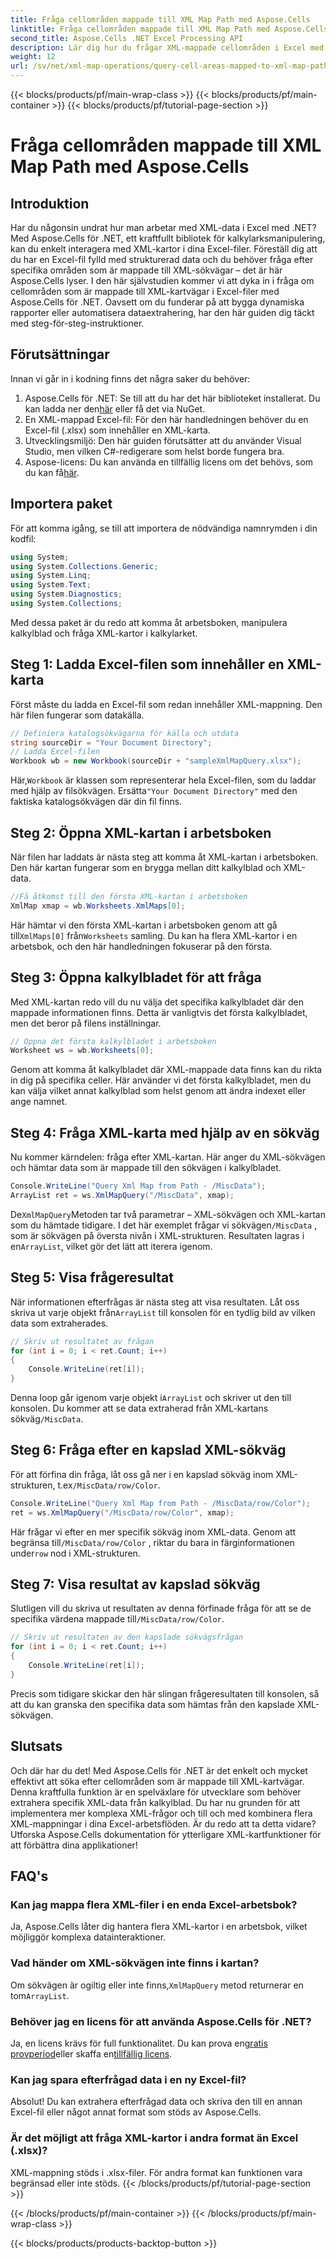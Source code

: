 ```yaml
---
title: Fråga cellområden mappade till XML Map Path med Aspose.Cells
linktitle: Fråga cellområden mappade till XML Map Path med Aspose.Cells
second_title: Aspose.Cells .NET Excel Processing API
description: Lär dig hur du frågar XML-mappade cellområden i Excel med Aspose.Cells för .NET. Den här steg-för-steg-guiden hjälper dig att extrahera strukturerad XML-data sömlöst.
weight: 12
url: /sv/net/xml-map-operations/query-cell-areas-mapped-to-xml-map-path/
---
```


{{< blocks/products/pf/main-wrap-class >}}
{{< blocks/products/pf/main-container >}}
{{< blocks/products/pf/tutorial-page-section >}}

# Fråga cellområden mappade till XML Map Path med Aspose.Cells

## Introduktion
Har du någonsin undrat hur man arbetar med XML-data i Excel med .NET? Med Aspose.Cells för .NET, ett kraftfullt bibliotek för kalkylarksmanipulering, kan du enkelt interagera med XML-kartor i dina Excel-filer. Föreställ dig att du har en Excel-fil fylld med strukturerad data och du behöver fråga efter specifika områden som är mappade till XML-sökvägar – det är här Aspose.Cells lyser. I den här självstudien kommer vi att dyka in i fråga om cellområden som är mappade till XML-kartvägar i Excel-filer med Aspose.Cells för .NET. Oavsett om du funderar på att bygga dynamiska rapporter eller automatisera dataextrahering, har den här guiden dig täckt med steg-för-steg-instruktioner.
## Förutsättningar
Innan vi går in i kodning finns det några saker du behöver:
1.  Aspose.Cells för .NET: Se till att du har det här biblioteket installerat. Du kan ladda ner den[här](https://releases.aspose.com/cells/net/) eller få det via NuGet.
2. En XML-mappad Excel-fil: För den här handledningen behöver du en Excel-fil (.xlsx) som innehåller en XML-karta.
3. Utvecklingsmiljö: Den här guiden förutsätter att du använder Visual Studio, men vilken C#-redigerare som helst borde fungera bra.
4.  Aspose-licens: Du kan använda en tillfällig licens om det behövs, som du kan få[här](https://purchase.aspose.com/temporary-license/).
## Importera paket
För att komma igång, se till att importera de nödvändiga namnrymden i din kodfil:
```csharp
using System;
using System.Collections.Generic;
using System.Linq;
using System.Text;
using System.Diagnostics;
using System.Collections;
```
Med dessa paket är du redo att komma åt arbetsboken, manipulera kalkylblad och fråga XML-kartor i kalkylarket.
## Steg 1: Ladda Excel-filen som innehåller en XML-karta
Först måste du ladda en Excel-fil som redan innehåller XML-mappning. Den här filen fungerar som datakälla.
```csharp
// Definiera katalogsökvägarna för källa och utdata
string sourceDir = "Your Document Directory";
// Ladda Excel-filen
Workbook wb = new Workbook(sourceDir + "sampleXmlMapQuery.xlsx");
```
 Här,`Workbook` är klassen som representerar hela Excel-filen, som du laddar med hjälp av filsökvägen. Ersätta`"Your Document Directory"` med den faktiska katalogsökvägen där din fil finns.
## Steg 2: Öppna XML-kartan i arbetsboken
När filen har laddats är nästa steg att komma åt XML-kartan i arbetsboken. Den här kartan fungerar som en brygga mellan ditt kalkylblad och XML-data.
```csharp
//Få åtkomst till den första XML-kartan i arbetsboken
XmlMap xmap = wb.Worksheets.XmlMaps[0];
```
 Här hämtar vi den första XML-kartan i arbetsboken genom att gå till`XmlMaps[0]` från`Worksheets` samling. Du kan ha flera XML-kartor i en arbetsbok, och den här handledningen fokuserar på den första.
## Steg 3: Öppna kalkylbladet för att fråga
Med XML-kartan redo vill du nu välja det specifika kalkylbladet där den mappade informationen finns. Detta är vanligtvis det första kalkylbladet, men det beror på filens inställningar.
```csharp
// Öppna det första kalkylbladet i arbetsboken
Worksheet ws = wb.Worksheets[0];
```
Genom att komma åt kalkylbladet där XML-mappade data finns kan du rikta in dig på specifika celler. Här använder vi det första kalkylbladet, men du kan välja vilket annat kalkylblad som helst genom att ändra indexet eller ange namnet.
## Steg 4: Fråga XML-karta med hjälp av en sökväg
Nu kommer kärndelen: fråga efter XML-kartan. Här anger du XML-sökvägen och hämtar data som är mappade till den sökvägen i kalkylbladet.
```csharp
Console.WriteLine("Query Xml Map from Path - /MiscData");
ArrayList ret = ws.XmlMapQuery("/MiscData", xmap);
```
 De`XmlMapQuery`Metoden tar två parametrar – XML-sökvägen och XML-kartan som du hämtade tidigare. I det här exemplet frågar vi sökvägen`/MiscData` , som är sökvägen på översta nivån i XML-strukturen. Resultaten lagras i en`ArrayList`, vilket gör det lätt att iterera igenom.
## Steg 5: Visa frågeresultat
 När informationen efterfrågas är nästa steg att visa resultaten. Låt oss skriva ut varje objekt från`ArrayList` till konsolen för en tydlig bild av vilken data som extraherades.
```csharp
// Skriv ut resultatet av frågan
for (int i = 0; i < ret.Count; i++)
{
    Console.WriteLine(ret[i]);
}
```
 Denna loop går igenom varje objekt i`ArrayList` och skriver ut den till konsolen. Du kommer att se data extraherad från XML-kartans sökväg`/MiscData`.
## Steg 6: Fråga efter en kapslad XML-sökväg
 För att förfina din fråga, låt oss gå ner i en kapslad sökväg inom XML-strukturen, t.ex`/MiscData/row/Color`.
```csharp
Console.WriteLine("Query Xml Map from Path - /MiscData/row/Color");
ret = ws.XmlMapQuery("/MiscData/row/Color", xmap);
```
 Här frågar vi efter en mer specifik sökväg inom XML-data. Genom att begränsa till`/MiscData/row/Color` , riktar du bara in färginformationen under`row` nod i XML-strukturen.
## Steg 7: Visa resultat av kapslad sökväg
Slutligen vill du skriva ut resultaten av denna förfinade fråga för att se de specifika värdena mappade till`/MiscData/row/Color`.
```csharp
// Skriv ut resultaten av den kapslade sökvägsfrågan
for (int i = 0; i < ret.Count; i++)
{
    Console.WriteLine(ret[i]);
}
```
Precis som tidigare skickar den här slingan frågeresultaten till konsolen, så att du kan granska den specifika data som hämtas från den kapslade XML-sökvägen.
## Slutsats
Och där har du det! Med Aspose.Cells för .NET är det enkelt och mycket effektivt att söka efter cellområden som är mappade till XML-kartvägar. Denna kraftfulla funktion är en spelväxlare för utvecklare som behöver extrahera specifik XML-data från kalkylblad. Du har nu grunden för att implementera mer komplexa XML-frågor och till och med kombinera flera XML-mappningar i dina Excel-arbetsflöden. Är du redo att ta detta vidare? Utforska Aspose.Cells dokumentation för ytterligare XML-kartfunktioner för att förbättra dina applikationer!
## FAQ's
### Kan jag mappa flera XML-filer i en enda Excel-arbetsbok?  
Ja, Aspose.Cells låter dig hantera flera XML-kartor i en arbetsbok, vilket möjliggör komplexa datainteraktioner.
### Vad händer om XML-sökvägen inte finns i kartan?  
 Om sökvägen är ogiltig eller inte finns,`XmlMapQuery` metod returnerar en tom`ArrayList`.
### Behöver jag en licens för att använda Aspose.Cells för .NET?  
 Ja, en licens krävs för full funktionalitet. Du kan prova en[gratis provperiod](https://releases.aspose.com/)eller skaffa en[tillfällig licens](https://purchase.aspose.com/temporary-license/).
### Kan jag spara efterfrågad data i en ny Excel-fil?  
Absolut! Du kan extrahera efterfrågad data och skriva den till en annan Excel-fil eller något annat format som stöds av Aspose.Cells.
### Är det möjligt att fråga XML-kartor i andra format än Excel (.xlsx)?  
XML-mappning stöds i .xlsx-filer. För andra format kan funktionen vara begränsad eller inte stöds.
{{< /blocks/products/pf/tutorial-page-section >}}

{{< /blocks/products/pf/main-container >}}
{{< /blocks/products/pf/main-wrap-class >}}

{{< blocks/products/products-backtop-button >}}
